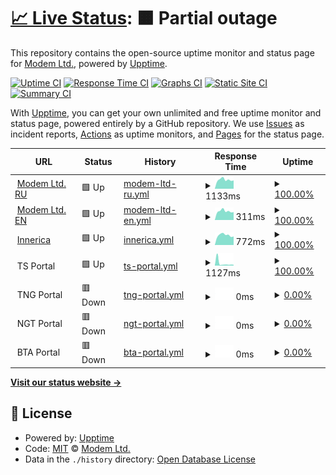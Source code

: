 # [📈 Live Status](https://uptime.modem.by): <!--live status--> **🟧 Partial outage**

This repository contains the open-source uptime monitor and status page for [Modem Ltd.](https://modem.by), powered by [Upptime](https://github.com/upptime/upptime).

[![Uptime CI](https://github.com/nvpmodem/uptime/workflows/Uptime%20CI/badge.svg)](https://github.com/nvpmodem/uptime/actions?query=workflow%3A%22Uptime+CI%22)
[![Response Time CI](https://github.com/nvpmodem/uptime/workflows/Response%20Time%20CI/badge.svg)](https://github.com/nvpmodem/uptime/actions?query=workflow%3A%22Response+Time+CI%22)
[![Graphs CI](https://github.com/nvpmodem/uptime/workflows/Graphs%20CI/badge.svg)](https://github.com/nvpmodem/uptime/actions?query=workflow%3A%22Graphs+CI%22)
[![Static Site CI](https://github.com/nvpmodem/uptime/workflows/Static%20Site%20CI/badge.svg)](https://github.com/nvpmodem/uptime/actions?query=workflow%3A%22Static+Site+CI%22)
[![Summary CI](https://github.com/nvpmodem/uptime/workflows/Summary%20CI/badge.svg)](https://github.com/nvpmodem/uptime/actions?query=workflow%3A%22Summary+CI%22)

With [Upptime](https://upptime.js.org), you can get your own unlimited and free uptime monitor and status page, powered entirely by a GitHub repository. We use [Issues](https://github.com/nvpmodem/uptime/issues) as incident reports, [Actions](https://github.com/nvpmodem/uptime/actions) as uptime monitors, and [Pages](https://uptime.modem.by) for the status page.

<!--start: status pages-->
<!-- This summary is generated by Upptime (https://github.com/upptime/upptime) -->
<!-- Do not edit this manually, your changes will be overwritten -->
<!-- prettier-ignore -->
| URL | Status | History | Response Time | Uptime |
| --- | ------ | ------- | ------------- | ------ |
| <img alt="" src="https://icons.duckduckgo.com/ip3/modem.by.ico" height="13"> [Modem Ltd. RU](https://modem.by/ru) | 🟩 Up | [modem-ltd-ru.yml](https://github.com/nvpmodem/uptime/commits/HEAD/history/modem-ltd-ru.yml) | <details><summary><img alt="Response time graph" src="./graphs/modem-ltd-ru/response-time-week.png" height="20"> 1133ms</summary><br><a href="https://uptime.modem.by/history/modem-ltd-ru"><img alt="Response time 1185" src="https://img.shields.io/endpoint?url=https%3A%2F%2Fraw.githubusercontent.com%2Fnvpmodem%2Fuptime%2FHEAD%2Fapi%2Fmodem-ltd-ru%2Fresponse-time.json"></a><br><a href="https://uptime.modem.by/history/modem-ltd-ru"><img alt="24-hour response time 1007" src="https://img.shields.io/endpoint?url=https%3A%2F%2Fraw.githubusercontent.com%2Fnvpmodem%2Fuptime%2FHEAD%2Fapi%2Fmodem-ltd-ru%2Fresponse-time-day.json"></a><br><a href="https://uptime.modem.by/history/modem-ltd-ru"><img alt="7-day response time 1133" src="https://img.shields.io/endpoint?url=https%3A%2F%2Fraw.githubusercontent.com%2Fnvpmodem%2Fuptime%2FHEAD%2Fapi%2Fmodem-ltd-ru%2Fresponse-time-week.json"></a><br><a href="https://uptime.modem.by/history/modem-ltd-ru"><img alt="30-day response time 1094" src="https://img.shields.io/endpoint?url=https%3A%2F%2Fraw.githubusercontent.com%2Fnvpmodem%2Fuptime%2FHEAD%2Fapi%2Fmodem-ltd-ru%2Fresponse-time-month.json"></a><br><a href="https://uptime.modem.by/history/modem-ltd-ru"><img alt="1-year response time 1144" src="https://img.shields.io/endpoint?url=https%3A%2F%2Fraw.githubusercontent.com%2Fnvpmodem%2Fuptime%2FHEAD%2Fapi%2Fmodem-ltd-ru%2Fresponse-time-year.json"></a></details> | <details><summary><a href="https://uptime.modem.by/history/modem-ltd-ru">100.00%</a></summary><a href="https://uptime.modem.by/history/modem-ltd-ru"><img alt="All-time uptime 98.64%" src="https://img.shields.io/endpoint?url=https%3A%2F%2Fraw.githubusercontent.com%2Fnvpmodem%2Fuptime%2FHEAD%2Fapi%2Fmodem-ltd-ru%2Fuptime.json"></a><br><a href="https://uptime.modem.by/history/modem-ltd-ru"><img alt="24-hour uptime 100.00%" src="https://img.shields.io/endpoint?url=https%3A%2F%2Fraw.githubusercontent.com%2Fnvpmodem%2Fuptime%2FHEAD%2Fapi%2Fmodem-ltd-ru%2Fuptime-day.json"></a><br><a href="https://uptime.modem.by/history/modem-ltd-ru"><img alt="7-day uptime 100.00%" src="https://img.shields.io/endpoint?url=https%3A%2F%2Fraw.githubusercontent.com%2Fnvpmodem%2Fuptime%2FHEAD%2Fapi%2Fmodem-ltd-ru%2Fuptime-week.json"></a><br><a href="https://uptime.modem.by/history/modem-ltd-ru"><img alt="30-day uptime 82.15%" src="https://img.shields.io/endpoint?url=https%3A%2F%2Fraw.githubusercontent.com%2Fnvpmodem%2Fuptime%2FHEAD%2Fapi%2Fmodem-ltd-ru%2Fuptime-month.json"></a><br><a href="https://uptime.modem.by/history/modem-ltd-ru"><img alt="1-year uptime 97.36%" src="https://img.shields.io/endpoint?url=https%3A%2F%2Fraw.githubusercontent.com%2Fnvpmodem%2Fuptime%2FHEAD%2Fapi%2Fmodem-ltd-ru%2Fuptime-year.json"></a></details>
| <img alt="" src="https://icons.duckduckgo.com/ip3/modem.by.ico" height="13"> [Modem Ltd. EN](https://modem.by/en) | 🟩 Up | [modem-ltd-en.yml](https://github.com/nvpmodem/uptime/commits/HEAD/history/modem-ltd-en.yml) | <details><summary><img alt="Response time graph" src="./graphs/modem-ltd-en/response-time-week.png" height="20"> 311ms</summary><br><a href="https://uptime.modem.by/history/modem-ltd-en"><img alt="Response time 350" src="https://img.shields.io/endpoint?url=https%3A%2F%2Fraw.githubusercontent.com%2Fnvpmodem%2Fuptime%2FHEAD%2Fapi%2Fmodem-ltd-en%2Fresponse-time.json"></a><br><a href="https://uptime.modem.by/history/modem-ltd-en"><img alt="24-hour response time 275" src="https://img.shields.io/endpoint?url=https%3A%2F%2Fraw.githubusercontent.com%2Fnvpmodem%2Fuptime%2FHEAD%2Fapi%2Fmodem-ltd-en%2Fresponse-time-day.json"></a><br><a href="https://uptime.modem.by/history/modem-ltd-en"><img alt="7-day response time 311" src="https://img.shields.io/endpoint?url=https%3A%2F%2Fraw.githubusercontent.com%2Fnvpmodem%2Fuptime%2FHEAD%2Fapi%2Fmodem-ltd-en%2Fresponse-time-week.json"></a><br><a href="https://uptime.modem.by/history/modem-ltd-en"><img alt="30-day response time 308" src="https://img.shields.io/endpoint?url=https%3A%2F%2Fraw.githubusercontent.com%2Fnvpmodem%2Fuptime%2FHEAD%2Fapi%2Fmodem-ltd-en%2Fresponse-time-month.json"></a><br><a href="https://uptime.modem.by/history/modem-ltd-en"><img alt="1-year response time 355" src="https://img.shields.io/endpoint?url=https%3A%2F%2Fraw.githubusercontent.com%2Fnvpmodem%2Fuptime%2FHEAD%2Fapi%2Fmodem-ltd-en%2Fresponse-time-year.json"></a></details> | <details><summary><a href="https://uptime.modem.by/history/modem-ltd-en">100.00%</a></summary><a href="https://uptime.modem.by/history/modem-ltd-en"><img alt="All-time uptime 98.64%" src="https://img.shields.io/endpoint?url=https%3A%2F%2Fraw.githubusercontent.com%2Fnvpmodem%2Fuptime%2FHEAD%2Fapi%2Fmodem-ltd-en%2Fuptime.json"></a><br><a href="https://uptime.modem.by/history/modem-ltd-en"><img alt="24-hour uptime 100.00%" src="https://img.shields.io/endpoint?url=https%3A%2F%2Fraw.githubusercontent.com%2Fnvpmodem%2Fuptime%2FHEAD%2Fapi%2Fmodem-ltd-en%2Fuptime-day.json"></a><br><a href="https://uptime.modem.by/history/modem-ltd-en"><img alt="7-day uptime 100.00%" src="https://img.shields.io/endpoint?url=https%3A%2F%2Fraw.githubusercontent.com%2Fnvpmodem%2Fuptime%2FHEAD%2Fapi%2Fmodem-ltd-en%2Fuptime-week.json"></a><br><a href="https://uptime.modem.by/history/modem-ltd-en"><img alt="30-day uptime 82.15%" src="https://img.shields.io/endpoint?url=https%3A%2F%2Fraw.githubusercontent.com%2Fnvpmodem%2Fuptime%2FHEAD%2Fapi%2Fmodem-ltd-en%2Fuptime-month.json"></a><br><a href="https://uptime.modem.by/history/modem-ltd-en"><img alt="1-year uptime 97.36%" src="https://img.shields.io/endpoint?url=https%3A%2F%2Fraw.githubusercontent.com%2Fnvpmodem%2Fuptime%2FHEAD%2Fapi%2Fmodem-ltd-en%2Fuptime-year.json"></a></details>
| <img alt="" src="https://icons.duckduckgo.com/ip3/innerica.ru.ico" height="13"> [Innerica](https://innerica.ru) | 🟩 Up | [innerica.yml](https://github.com/nvpmodem/uptime/commits/HEAD/history/innerica.yml) | <details><summary><img alt="Response time graph" src="./graphs/innerica/response-time-week.png" height="20"> 772ms</summary><br><a href="https://uptime.modem.by/history/innerica"><img alt="Response time 798" src="https://img.shields.io/endpoint?url=https%3A%2F%2Fraw.githubusercontent.com%2Fnvpmodem%2Fuptime%2FHEAD%2Fapi%2Finnerica%2Fresponse-time.json"></a><br><a href="https://uptime.modem.by/history/innerica"><img alt="24-hour response time 675" src="https://img.shields.io/endpoint?url=https%3A%2F%2Fraw.githubusercontent.com%2Fnvpmodem%2Fuptime%2FHEAD%2Fapi%2Finnerica%2Fresponse-time-day.json"></a><br><a href="https://uptime.modem.by/history/innerica"><img alt="7-day response time 772" src="https://img.shields.io/endpoint?url=https%3A%2F%2Fraw.githubusercontent.com%2Fnvpmodem%2Fuptime%2FHEAD%2Fapi%2Finnerica%2Fresponse-time-week.json"></a><br><a href="https://uptime.modem.by/history/innerica"><img alt="30-day response time 795" src="https://img.shields.io/endpoint?url=https%3A%2F%2Fraw.githubusercontent.com%2Fnvpmodem%2Fuptime%2FHEAD%2Fapi%2Finnerica%2Fresponse-time-month.json"></a><br><a href="https://uptime.modem.by/history/innerica"><img alt="1-year response time 803" src="https://img.shields.io/endpoint?url=https%3A%2F%2Fraw.githubusercontent.com%2Fnvpmodem%2Fuptime%2FHEAD%2Fapi%2Finnerica%2Fresponse-time-year.json"></a></details> | <details><summary><a href="https://uptime.modem.by/history/innerica">100.00%</a></summary><a href="https://uptime.modem.by/history/innerica"><img alt="All-time uptime 99.09%" src="https://img.shields.io/endpoint?url=https%3A%2F%2Fraw.githubusercontent.com%2Fnvpmodem%2Fuptime%2FHEAD%2Fapi%2Finnerica%2Fuptime.json"></a><br><a href="https://uptime.modem.by/history/innerica"><img alt="24-hour uptime 100.00%" src="https://img.shields.io/endpoint?url=https%3A%2F%2Fraw.githubusercontent.com%2Fnvpmodem%2Fuptime%2FHEAD%2Fapi%2Finnerica%2Fuptime-day.json"></a><br><a href="https://uptime.modem.by/history/innerica"><img alt="7-day uptime 100.00%" src="https://img.shields.io/endpoint?url=https%3A%2F%2Fraw.githubusercontent.com%2Fnvpmodem%2Fuptime%2FHEAD%2Fapi%2Finnerica%2Fuptime-week.json"></a><br><a href="https://uptime.modem.by/history/innerica"><img alt="30-day uptime 75.04%" src="https://img.shields.io/endpoint?url=https%3A%2F%2Fraw.githubusercontent.com%2Fnvpmodem%2Fuptime%2FHEAD%2Fapi%2Finnerica%2Fuptime-month.json"></a><br><a href="https://uptime.modem.by/history/innerica"><img alt="1-year uptime 97.81%" src="https://img.shields.io/endpoint?url=https%3A%2F%2Fraw.githubusercontent.com%2Fnvpmodem%2Fuptime%2FHEAD%2Fapi%2Finnerica%2Fuptime-year.json"></a></details>
| <img alt="" src="https://icons.duckduckgo.com/ip3/null.ico" height="13"> TS Portal | 🟩 Up | [ts-portal.yml](https://github.com/nvpmodem/uptime/commits/HEAD/history/ts-portal.yml) | <details><summary><img alt="Response time graph" src="./graphs/ts-portal/response-time-week.png" height="20"> 1127ms</summary><br><a href="https://uptime.modem.by/history/ts-portal"><img alt="Response time 1104" src="https://img.shields.io/endpoint?url=https%3A%2F%2Fraw.githubusercontent.com%2Fnvpmodem%2Fuptime%2FHEAD%2Fapi%2Fts-portal%2Fresponse-time.json"></a><br><a href="https://uptime.modem.by/history/ts-portal"><img alt="24-hour response time 899" src="https://img.shields.io/endpoint?url=https%3A%2F%2Fraw.githubusercontent.com%2Fnvpmodem%2Fuptime%2FHEAD%2Fapi%2Fts-portal%2Fresponse-time-day.json"></a><br><a href="https://uptime.modem.by/history/ts-portal"><img alt="7-day response time 1127" src="https://img.shields.io/endpoint?url=https%3A%2F%2Fraw.githubusercontent.com%2Fnvpmodem%2Fuptime%2FHEAD%2Fapi%2Fts-portal%2Fresponse-time-week.json"></a><br><a href="https://uptime.modem.by/history/ts-portal"><img alt="30-day response time 2126" src="https://img.shields.io/endpoint?url=https%3A%2F%2Fraw.githubusercontent.com%2Fnvpmodem%2Fuptime%2FHEAD%2Fapi%2Fts-portal%2Fresponse-time-month.json"></a><br><a href="https://uptime.modem.by/history/ts-portal"><img alt="1-year response time 1130" src="https://img.shields.io/endpoint?url=https%3A%2F%2Fraw.githubusercontent.com%2Fnvpmodem%2Fuptime%2FHEAD%2Fapi%2Fts-portal%2Fresponse-time-year.json"></a></details> | <details><summary><a href="https://uptime.modem.by/history/ts-portal">100.00%</a></summary><a href="https://uptime.modem.by/history/ts-portal"><img alt="All-time uptime 97.80%" src="https://img.shields.io/endpoint?url=https%3A%2F%2Fraw.githubusercontent.com%2Fnvpmodem%2Fuptime%2FHEAD%2Fapi%2Fts-portal%2Fuptime.json"></a><br><a href="https://uptime.modem.by/history/ts-portal"><img alt="24-hour uptime 100.00%" src="https://img.shields.io/endpoint?url=https%3A%2F%2Fraw.githubusercontent.com%2Fnvpmodem%2Fuptime%2FHEAD%2Fapi%2Fts-portal%2Fuptime-day.json"></a><br><a href="https://uptime.modem.by/history/ts-portal"><img alt="7-day uptime 100.00%" src="https://img.shields.io/endpoint?url=https%3A%2F%2Fraw.githubusercontent.com%2Fnvpmodem%2Fuptime%2FHEAD%2Fapi%2Fts-portal%2Fuptime-week.json"></a><br><a href="https://uptime.modem.by/history/ts-portal"><img alt="30-day uptime 45.65%" src="https://img.shields.io/endpoint?url=https%3A%2F%2Fraw.githubusercontent.com%2Fnvpmodem%2Fuptime%2FHEAD%2Fapi%2Fts-portal%2Fuptime-month.json"></a><br><a href="https://uptime.modem.by/history/ts-portal"><img alt="1-year uptime 95.30%" src="https://img.shields.io/endpoint?url=https%3A%2F%2Fraw.githubusercontent.com%2Fnvpmodem%2Fuptime%2FHEAD%2Fapi%2Fts-portal%2Fuptime-year.json"></a></details>
| <img alt="" src="https://icons.duckduckgo.com/ip3/null.ico" height="13"> TNG Portal | 🟥 Down | [tng-portal.yml](https://github.com/nvpmodem/uptime/commits/HEAD/history/tng-portal.yml) | <details><summary><img alt="Response time graph" src="./graphs/tng-portal/response-time-week.png" height="20"> 0ms</summary><br><a href="https://uptime.modem.by/history/tng-portal"><img alt="Response time 1167" src="https://img.shields.io/endpoint?url=https%3A%2F%2Fraw.githubusercontent.com%2Fnvpmodem%2Fuptime%2FHEAD%2Fapi%2Ftng-portal%2Fresponse-time.json"></a><br><a href="https://uptime.modem.by/history/tng-portal"><img alt="24-hour response time 0" src="https://img.shields.io/endpoint?url=https%3A%2F%2Fraw.githubusercontent.com%2Fnvpmodem%2Fuptime%2FHEAD%2Fapi%2Ftng-portal%2Fresponse-time-day.json"></a><br><a href="https://uptime.modem.by/history/tng-portal"><img alt="7-day response time 0" src="https://img.shields.io/endpoint?url=https%3A%2F%2Fraw.githubusercontent.com%2Fnvpmodem%2Fuptime%2FHEAD%2Fapi%2Ftng-portal%2Fresponse-time-week.json"></a><br><a href="https://uptime.modem.by/history/tng-portal"><img alt="30-day response time 974" src="https://img.shields.io/endpoint?url=https%3A%2F%2Fraw.githubusercontent.com%2Fnvpmodem%2Fuptime%2FHEAD%2Fapi%2Ftng-portal%2Fresponse-time-month.json"></a><br><a href="https://uptime.modem.by/history/tng-portal"><img alt="1-year response time 1094" src="https://img.shields.io/endpoint?url=https%3A%2F%2Fraw.githubusercontent.com%2Fnvpmodem%2Fuptime%2FHEAD%2Fapi%2Ftng-portal%2Fresponse-time-year.json"></a></details> | <details><summary><a href="https://uptime.modem.by/history/tng-portal">0.00%</a></summary><a href="https://uptime.modem.by/history/tng-portal"><img alt="All-time uptime 94.48%" src="https://img.shields.io/endpoint?url=https%3A%2F%2Fraw.githubusercontent.com%2Fnvpmodem%2Fuptime%2FHEAD%2Fapi%2Ftng-portal%2Fuptime.json"></a><br><a href="https://uptime.modem.by/history/tng-portal"><img alt="24-hour uptime 0.00%" src="https://img.shields.io/endpoint?url=https%3A%2F%2Fraw.githubusercontent.com%2Fnvpmodem%2Fuptime%2FHEAD%2Fapi%2Ftng-portal%2Fuptime-day.json"></a><br><a href="https://uptime.modem.by/history/tng-portal"><img alt="7-day uptime 0.00%" src="https://img.shields.io/endpoint?url=https%3A%2F%2Fraw.githubusercontent.com%2Fnvpmodem%2Fuptime%2FHEAD%2Fapi%2Ftng-portal%2Fuptime-week.json"></a><br><a href="https://uptime.modem.by/history/tng-portal"><img alt="30-day uptime 20.82%" src="https://img.shields.io/endpoint?url=https%3A%2F%2Fraw.githubusercontent.com%2Fnvpmodem%2Fuptime%2FHEAD%2Fapi%2Ftng-portal%2Fuptime-month.json"></a><br><a href="https://uptime.modem.by/history/tng-portal"><img alt="1-year uptime 87.99%" src="https://img.shields.io/endpoint?url=https%3A%2F%2Fraw.githubusercontent.com%2Fnvpmodem%2Fuptime%2FHEAD%2Fapi%2Ftng-portal%2Fuptime-year.json"></a></details>
| <img alt="" src="https://icons.duckduckgo.com/ip3/null.ico" height="13"> NGT Portal | 🟥 Down | [ngt-portal.yml](https://github.com/nvpmodem/uptime/commits/HEAD/history/ngt-portal.yml) | <details><summary><img alt="Response time graph" src="./graphs/ngt-portal/response-time-week.png" height="20"> 0ms</summary><br><a href="https://uptime.modem.by/history/ngt-portal"><img alt="Response time 0" src="https://img.shields.io/endpoint?url=https%3A%2F%2Fraw.githubusercontent.com%2Fnvpmodem%2Fuptime%2FHEAD%2Fapi%2Fngt-portal%2Fresponse-time.json"></a><br><a href="https://uptime.modem.by/history/ngt-portal"><img alt="24-hour response time 0" src="https://img.shields.io/endpoint?url=https%3A%2F%2Fraw.githubusercontent.com%2Fnvpmodem%2Fuptime%2FHEAD%2Fapi%2Fngt-portal%2Fresponse-time-day.json"></a><br><a href="https://uptime.modem.by/history/ngt-portal"><img alt="7-day response time 0" src="https://img.shields.io/endpoint?url=https%3A%2F%2Fraw.githubusercontent.com%2Fnvpmodem%2Fuptime%2FHEAD%2Fapi%2Fngt-portal%2Fresponse-time-week.json"></a><br><a href="https://uptime.modem.by/history/ngt-portal"><img alt="30-day response time 0" src="https://img.shields.io/endpoint?url=https%3A%2F%2Fraw.githubusercontent.com%2Fnvpmodem%2Fuptime%2FHEAD%2Fapi%2Fngt-portal%2Fresponse-time-month.json"></a><br><a href="https://uptime.modem.by/history/ngt-portal"><img alt="1-year response time 0" src="https://img.shields.io/endpoint?url=https%3A%2F%2Fraw.githubusercontent.com%2Fnvpmodem%2Fuptime%2FHEAD%2Fapi%2Fngt-portal%2Fresponse-time-year.json"></a></details> | <details><summary><a href="https://uptime.modem.by/history/ngt-portal">0.00%</a></summary><a href="https://uptime.modem.by/history/ngt-portal"><img alt="All-time uptime 30.61%" src="https://img.shields.io/endpoint?url=https%3A%2F%2Fraw.githubusercontent.com%2Fnvpmodem%2Fuptime%2FHEAD%2Fapi%2Fngt-portal%2Fuptime.json"></a><br><a href="https://uptime.modem.by/history/ngt-portal"><img alt="24-hour uptime 0.00%" src="https://img.shields.io/endpoint?url=https%3A%2F%2Fraw.githubusercontent.com%2Fnvpmodem%2Fuptime%2FHEAD%2Fapi%2Fngt-portal%2Fuptime-day.json"></a><br><a href="https://uptime.modem.by/history/ngt-portal"><img alt="7-day uptime 0.00%" src="https://img.shields.io/endpoint?url=https%3A%2F%2Fraw.githubusercontent.com%2Fnvpmodem%2Fuptime%2FHEAD%2Fapi%2Fngt-portal%2Fuptime-week.json"></a><br><a href="https://uptime.modem.by/history/ngt-portal"><img alt="30-day uptime 0.00%" src="https://img.shields.io/endpoint?url=https%3A%2F%2Fraw.githubusercontent.com%2Fnvpmodem%2Fuptime%2FHEAD%2Fapi%2Fngt-portal%2Fuptime-month.json"></a><br><a href="https://uptime.modem.by/history/ngt-portal"><img alt="1-year uptime 0.00%" src="https://img.shields.io/endpoint?url=https%3A%2F%2Fraw.githubusercontent.com%2Fnvpmodem%2Fuptime%2FHEAD%2Fapi%2Fngt-portal%2Fuptime-year.json"></a></details>
| <img alt="" src="https://icons.duckduckgo.com/ip3/null.ico" height="13"> BTA Portal | 🟥 Down | [bta-portal.yml](https://github.com/nvpmodem/uptime/commits/HEAD/history/bta-portal.yml) | <details><summary><img alt="Response time graph" src="./graphs/bta-portal/response-time-week.png" height="20"> 0ms</summary><br><a href="https://uptime.modem.by/history/bta-portal"><img alt="Response time 1425" src="https://img.shields.io/endpoint?url=https%3A%2F%2Fraw.githubusercontent.com%2Fnvpmodem%2Fuptime%2FHEAD%2Fapi%2Fbta-portal%2Fresponse-time.json"></a><br><a href="https://uptime.modem.by/history/bta-portal"><img alt="24-hour response time 0" src="https://img.shields.io/endpoint?url=https%3A%2F%2Fraw.githubusercontent.com%2Fnvpmodem%2Fuptime%2FHEAD%2Fapi%2Fbta-portal%2Fresponse-time-day.json"></a><br><a href="https://uptime.modem.by/history/bta-portal"><img alt="7-day response time 0" src="https://img.shields.io/endpoint?url=https%3A%2F%2Fraw.githubusercontent.com%2Fnvpmodem%2Fuptime%2FHEAD%2Fapi%2Fbta-portal%2Fresponse-time-week.json"></a><br><a href="https://uptime.modem.by/history/bta-portal"><img alt="30-day response time 0" src="https://img.shields.io/endpoint?url=https%3A%2F%2Fraw.githubusercontent.com%2Fnvpmodem%2Fuptime%2FHEAD%2Fapi%2Fbta-portal%2Fresponse-time-month.json"></a><br><a href="https://uptime.modem.by/history/bta-portal"><img alt="1-year response time 1049" src="https://img.shields.io/endpoint?url=https%3A%2F%2Fraw.githubusercontent.com%2Fnvpmodem%2Fuptime%2FHEAD%2Fapi%2Fbta-portal%2Fresponse-time-year.json"></a></details> | <details><summary><a href="https://uptime.modem.by/history/bta-portal">0.00%</a></summary><a href="https://uptime.modem.by/history/bta-portal"><img alt="All-time uptime 58.52%" src="https://img.shields.io/endpoint?url=https%3A%2F%2Fraw.githubusercontent.com%2Fnvpmodem%2Fuptime%2FHEAD%2Fapi%2Fbta-portal%2Fuptime.json"></a><br><a href="https://uptime.modem.by/history/bta-portal"><img alt="24-hour uptime 0.00%" src="https://img.shields.io/endpoint?url=https%3A%2F%2Fraw.githubusercontent.com%2Fnvpmodem%2Fuptime%2FHEAD%2Fapi%2Fbta-portal%2Fuptime-day.json"></a><br><a href="https://uptime.modem.by/history/bta-portal"><img alt="7-day uptime 0.00%" src="https://img.shields.io/endpoint?url=https%3A%2F%2Fraw.githubusercontent.com%2Fnvpmodem%2Fuptime%2FHEAD%2Fapi%2Fbta-portal%2Fuptime-week.json"></a><br><a href="https://uptime.modem.by/history/bta-portal"><img alt="30-day uptime 0.00%" src="https://img.shields.io/endpoint?url=https%3A%2F%2Fraw.githubusercontent.com%2Fnvpmodem%2Fuptime%2FHEAD%2Fapi%2Fbta-portal%2Fuptime-month.json"></a><br><a href="https://uptime.modem.by/history/bta-portal"><img alt="1-year uptime 9.69%" src="https://img.shields.io/endpoint?url=https%3A%2F%2Fraw.githubusercontent.com%2Fnvpmodem%2Fuptime%2FHEAD%2Fapi%2Fbta-portal%2Fuptime-year.json"></a></details>

<!--end: status pages-->

[**Visit our status website →**](https://uptime.modem.by)

## 📄 License

- Powered by: [Upptime](https://github.com/upptime/upptime)
- Code: [MIT](./LICENSE) © [Modem Ltd.](https://modem.by)
- Data in the `./history` directory: [Open Database License](https://opendatacommons.org/licenses/odbl/1-0/)
